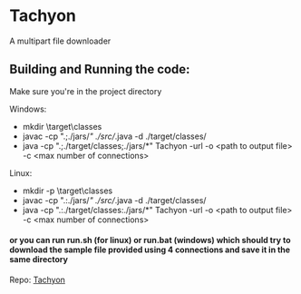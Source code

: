 # Tachyon
A multipart file downloader

## Building and Running the code:
Make sure you're in the project directory<br>

Windows:<br>
- mkdir \target\classes
- javac -cp ".;./jars/*" ./src/*.java -d ./target/classes/
- java -cp ".;./target/classes;./jars/*" Tachyon -url <file url> -o \<path to output file\> -c \<max number of connections\>

Linux:<br>
- mkdir -p \target\classes
- javac -cp ".:./jars/*" ./src/*.java -d ./target/classes/
- java -cp ".:./target/classes:./jars/*" Tachyon -url <file url> -o \<path to output file\> -c \<max number of connections\>

#### or you can run run.sh (for linux) or run.bat (windows) which should try to download the sample file provided using 4 connections and save it in the same directory


Repo: [Tachyon](https://github.com/sam46/Tachyon)
